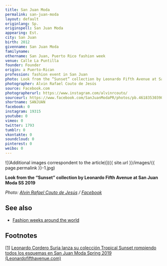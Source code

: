 ```yaml
---
title: San Juan Moda
permalink: san-juan-moda
layout: default
originlang: Sp.
originspell: San Juan Moda
appearing: Est.
city: San Juan
birth: 2012
givenname: San Juan Moda
familyname:
othername: San Juan, Puerto Rico fashion week
venue: Calle La Puntilla
founder: Founder
origin: a Puerto-Rican
profession: fashion event in San Juan
photo: Look from the “Sunset” collection by Leonardo Fifth Avenue at San Juan Moda SS 2019 (fragment)
photographer: Alvin Rafael Couto de Jesús
source: Facebook.com
photographerurl: https://www.instagram.com/alvinrcouto/
sourceurl: https://www.facebook.com/SanJuanModaPR/photos/pb.461835303904733.-2207520000.1547644825./2027261360695445/?type=3&theater
shortname: SANJUAN
facebook: 0
instagram: 19315
youtube: 0
vimeo: 0
twitter: 1793
tumblr: 0
vkontakte: 0
soundcloud: 0
pinterest: 0
weibo: 0
---
```


![(Additional images correspondent to the article)]({{ site.url }}/images/{{ page.permalink }}-1.jpg)

**Look from the “Sunset” collection by Leonardo Fifth Avenue at San Juan Moda SS 2019**

*Photo: [Alvin Rafael Couto de Jesús](https://www.instagram.com/alvinrcouto/) / [Facebook](https://www.facebook.com/SanJuanModaPR/photos/pb.461835303904733.-2207520000.1547644825./2027261360695445/?type=3&theater)*

## See also

+ [Fashion weeks around the world](fashion-weeks-around-the-world)

## Footnotes

[[1]](#a1) <span id="f1"></span> [Leonardo Cordero Suria lanza su colección Tropical Sunset rompiendo todos los esquemas en San Juan Moda Spring 2019 (Leonardofifthavenue.com)](https://leonardofifthavenue.com/2018/11/07/sunset/)
